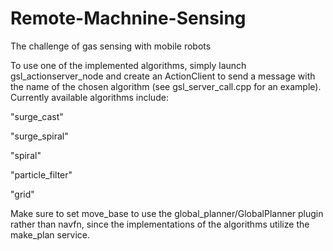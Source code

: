 # Remote-Machnine-Sensing
The challenge of gas sensing with mobile robots

To use one of the implemented algorithms, simply launch gsl_actionserver_node and create an ActionClient to send a message with the name of the chosen algorithm (see gsl_server_call.cpp for an example).
Currently available algorithms include:

"surge_cast"

"surge_spiral"

"spiral"

"particle_filter"

"grid"

Make sure to set move_base to use the global_planner/GlobalPlanner plugin rather than navfn, since the implementations of the algorithms utilize the make_plan service.
